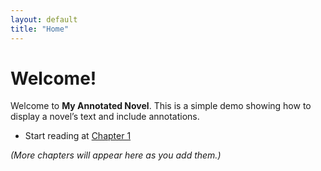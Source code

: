 ```yaml
---
layout: default
title: "Home"
---
```


# Welcome!

Welcome to **My Annotated Novel**. This is a simple demo showing how to display a novel’s text
and include annotations.

- Start reading at [Chapter 1](chapter-1.md)

*(More chapters will appear here as you add them.)*
